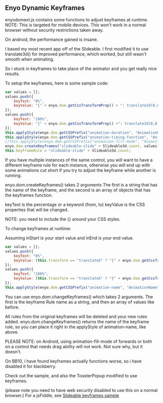 
## Enyo Dynamic Keyframes

enyodomext.js contains some functions to adjust keyframes at runtime.
NOTE: This is targeted for mobile devices. This won't work in a normal browser without security restrictions taken away.

On android, the performance gained is insane.

I based my most recent app off of the Slideable. I first modified it to use translate3d() for improved performance, which worked,
but still wasn't smooth when animating.

So i stuck in keyframes to take place of the animator and you get really nice results.

To setup the keyframes, here is some sample code:
```javascript
var values = [];
values.push({
	keyText: "0%",
	keyValue: "{" + enyo.dom.getCssTransformProp() + ": translate3d(0,0,0);}"
});
values.push({
	keyText: "100%",
	keyValue: "{" + enyo.dom.getCssTransformProp() +": translate3d(0,0,0);}"
});
this.applyStyle(enyo.dom.getCSSPrefix("animation-duration", "AnimationDuration"), this.timingDuration + "s");
this.applyStyle(enyo.dom.getCSSPrefix("animation-timing-function", "AnimationTimingFunction"), this.timingFunction);
//this.applyStyle(enyo.dom.getCSSPrefix("animation-fill-mode", "AnimationFillMode"), "forwards");
enyo.dom.createKeyframes("slideable-slide" + Slideable3d.count, values);
this.keyFrameRule = "slideable-slide" + Slideable3d.count;
```

If you have multiple instances of the same control, you will want to have a different keyframe rule for each instance, otherwise
you will end up with some animations cut short if you try to adjust the keyframe while another is running.

enyo.dom.createKeyframes() takes 2 arguments
The first is a string that has the name of the keyframe, and the second is an array of objects that has the keyframes function.

keyText is the percentage or a keyword (from, to)
keyValue is the CSS properties that will be changed.

NOTE: you need to include the {} around your CSS styles.

To change keyframes at runtime:

Assuming inStart is your start value and inEnd is your end value.

```javascript
var values = [];
values.push({
	keyText: "0%",
	keyValue: (this.transform == "translateX" ? "{" + enyo.dom.getCssTransformProp() + ": translate3d(" + inStart + this.unit +",0,0);}" : "{" + enyo.dom.getCssTransformProp() + ": translate3d(0," + inStart + this.unit + ",0);}")
});
values.push({
	keyText: "100%",
	keyValue: (this.transform == "translateX" ? "{" + enyo.dom.getCssTransformProp() + ": translate3d(" + inEnd + this.unit +",0,0);}" : "{" + enyo.dom.getCssTransformProp() + ": translate3d(0," + inEnd + this.unit + ",0);}")
});
this.applyStyle(enyo.dom.getCSSPrefix("animation-name", "AnimationName"), enyo.dom.changeKeyframes(this.keyFrameRule, values));
```

You can use enyo.dom.changeKeyframes() which takes 2 arguments.
The first is the keyframe Rule name as a string, and then an array of values like before.

All rules from the original keyframes will be deleted and your new rules added.
enyo.dom.changeKeyframes() returns the name of the keyframe rule, so you can place it right in the applyStyle of animation-name, like above.


PLEASE NOTE: on Android, using animation-fill-mode of forwards or both on a control that needs drag ability will not work. Not sure why, but it doesn't.

On BB10, i have found keyframes actually functions worse, so i have disabled it for blackberry.

Check out the sample, and also the ToasterPopup modified to use keyframes.

(please note you need to have web security disabled to use this on a normal browser.)
For a jsFiddle, see  [Slideable keyframes sample](http://jsfiddle.net/jq7yM/2/)
